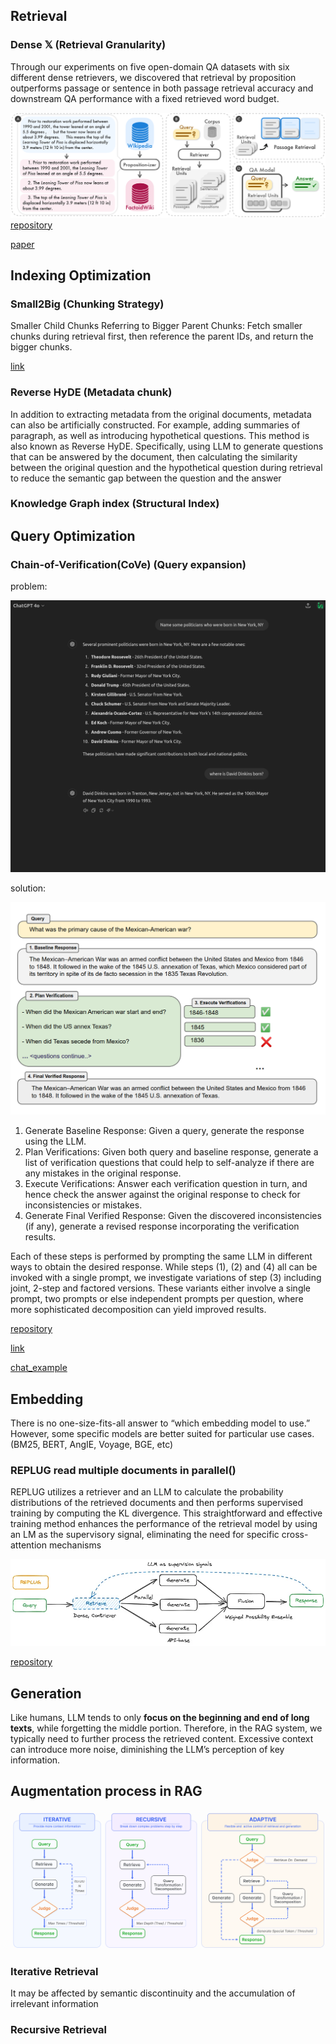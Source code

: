 ## Retrieval

### Dense 𝕏  (Retrieval Granularity)
Through our experiments on five open-domain QA datasets with six different dense retrievers, we discovered that retrieval by proposition outperforms passage or sentence in both passage retrieval accuracy and downstream QA performance with a fixed retrieved word budget.

![alt text](image.png)
[repository](https://github.com/chentong0/factoid-wiki)

[paper](https://arxiv.org/html/2312.06648v2/#S1.F2)

## Indexing Optimization

### Small2Big (Chunking Strategy)
Smaller Child Chunks Referring to Bigger Parent Chunks: Fetch smaller chunks during retrieval first, then reference the parent IDs, and return the bigger chunks.

[link](https://towardsdatascience.com/advanced-rag-01-small-to-big-retrieval-172181b396d4)


### Reverse HyDE (Metadata chunk)

In addition to extracting metadata from the original documents, metadata can also be artificially constructed. For example, adding summaries of paragraph, as well as introducing hypothetical questions. This method is also known as Reverse HyDE. Specifically, using LLM to generate questions that can be answered by the document, then calculating the similarity between the original question and the hypothetical question during retrieval to reduce the semantic gap between the question and the answer

### Knowledge Graph index (Structural Index)

## Query Optimization

### Chain-of-Verification(CoVe) (Query expansion)
problem:

![alt text](image-3.png)

solution:

![alt text](image-1.png)

1.  Generate Baseline Response: Given a query, generate the response using the LLM.
2. Plan Verifications: Given both query and baseline response, generate a list of verification
questions that could help to self-analyze if there are any mistakes in the original response.
3. Execute Verifications: Answer each verification question in turn, and hence check the answer
against the original response to check for inconsistencies or mistakes.
4. Generate Final Verified Response: Given the discovered inconsistencies (if any), generate a
revised response incorporating the verification results.

Each of these steps is performed by prompting the same LLM in different ways to obtain the desired
response. While steps (1), (2) and (4) all can be invoked with a single prompt, we investigate
variations of step (3) including joint, 2-step and factored versions. These variants either involve a
single prompt, two prompts or else independent prompts per question, where more sophisticated
decomposition can yield improved results.

[repository](https://github.com/ritun16/chain-of-verification.git)

[link](https://sourajit16-02-93.medium.com/chain-of-verification-cove-understanding-implementation-e7338c7f4cb5)

[chat_example](https://chatgpt.com/share/e/4c8f67eb-c7c1-44f1-a96f-d2aca07ea1f7)

## Embedding

There is no one-size-fits-all answer to “which embedding model to use.” However, some specific models are better suited for particular use cases. (BM25, BERT, AngIE, Voyage, BGE, etc)

### REPLUG read multiple documents in parallel()
REPLUG utilizes a retriever and an LLM to calculate the probability distributions of the retrieved documents and then performs supervised training by computing the KL divergence. This straightforward and effective training method enhances the performance of the retrieval model by using an LM as the supervisory signal, eliminating the need for specific cross-attention mechanisms

![alt text](image-5.png)

[repository](https://github.com/IntelLabs/fastRAG/blob/main/examples/replug_parallel_reader.ipynb)


## Generation

Like humans, LLM tends to only **focus on the beginning and end of long texts**, while forgetting the middle portion. Therefore, in the RAG system, we typically need to further process the retrieved content. Excessive context can introduce more noise, diminishing the LLM’s perception of key information.

## Augmentation process in RAG

![alt text](image-4.png)

### Iterative Retrieval
It may be affected by semantic discontinuity and the accumulation of irrelevant information
### Recursive Retrieval


